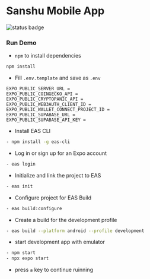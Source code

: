 # Sanshu Mobile App

![status badge](https://badgen.net/badge/status/in_dev/yellow)

### Run Demo

- `npm` to install dependencies
```sh
npm install
```
- Fill `.env.template` and save as `.env`
```shell
EXPO_PUBLIC_SERVER_URL = 
EXPO_PUBLIC_COINGECKO_API = 
EXPO_PUBLIC_CRYPTOPANIC_API =
EXPO_PUBLIC_WEB3AUTH_CLIENT_ID = 
EXPO_PUBLIC_WALLET_CONNECT_PROJECT_ID = 
EXPO_PUBLIC_SUPABASE_URL = 
EXPO_PUBLIC_SUPABASE_API_KEY = 
```
- Install EAS CLI
```sh
- npm install -g eas-cli
```
- Log in or sign up for an Expo account
```sh
- eas login
```
- Initialize and link the project to EAS
```sh
- eas init
```
- Configure project for EAS Build
```sh
- eas build:configure
```
- Create a build for the development profile
```sh
- eas build --platform android --profile development
```
- start development app with emulator
```sh
- npm start
- npx expo start
```
- press `a` key to continue ruinning
